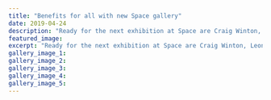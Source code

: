 ```yaml
---
title: "Benefits for all with new Space gallery"
date: 2019-04-24
description: "Ready for the next exhibition at Space are Craig Winton, Leonie Sharp and Sarah Williams..."
featured_image: 
excerpt: "Ready for the next exhibition at Space are Craig Winton, Leonie Sharp and Sarah Williams."
gallery_image_1: 
gallery_image_2: 
gallery_image_3: 
gallery_image_4: 
gallery_image_5: 
---
```

